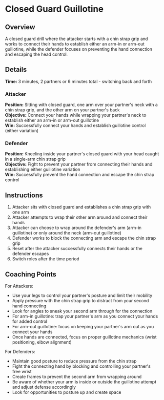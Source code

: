 # Closed Guard Guillotine

## Overview
A closed guard drill where the attacker starts with a chin strap grip and works to connect their hands to establish either an arm-in or arm-out guillotine, while the defender focuses on preventing the hand connection and escaping the head control.

## Details
**Time:** 3 minutes, 2 partners or 6 minutes total - switching back and forth

### Attacker
**Position:** Sitting with closed guard, one arm over your partner's neck with a chin strap grip, and the other arm on your partner's back  
**Objective:** Connect your hands while wrapping your partner's neck to establish either an arm-in or arm-out guillotine  
**Win:** Successfully connect your hands and establish guillotine control (either variation)  

### Defender
**Position:** Kneeling inside your partner's closed guard with your head caught in a single-arm chin strap grip  
**Objective:** Fight to prevent your partner from connecting their hands and establishing either guillotine variation  
**Win:** Successfully prevent the hand connection and escape the chin strap control  

## Instructions
1. Attacker sits with closed guard and establishes a chin strap grip with one arm
2. Attacker attempts to wrap their other arm around and connect their hands
3. Attacker can choose to wrap around the defender's arm (arm-in guillotine) or only around the neck (arm-out guillotine)
4. Defender works to block the connecting arm and escape the chin strap grip
5. Reset after the attacker successfully connects their hands or the defender escapes
6. Switch roles after the time period

## Coaching Points
For Attackers:
- Use your legs to control your partner's posture and limit their mobility
- Apply pressure with the chin strap grip to distract from your second hand connecting
- Look for angles to sneak your second arm through for the connection
- For arm-in guillotine: trap your partner's arm as you connect your hands for added control
- For arm-out guillotine: focus on keeping your partner's arm out as you connect your hands
- Once hands are connected, focus on proper guillotine mechanics (wrist positioning, elbow alignment)

For Defenders:
- Maintain good posture to reduce pressure from the chin strap
- Fight the connecting hand by blocking and controlling your partner's free wrist
- Create frames to prevent the second arm from wrapping around
- Be aware of whether your arm is inside or outside the guillotine attempt and adjust defense accordingly
- Look for opportunities to posture up and create space
